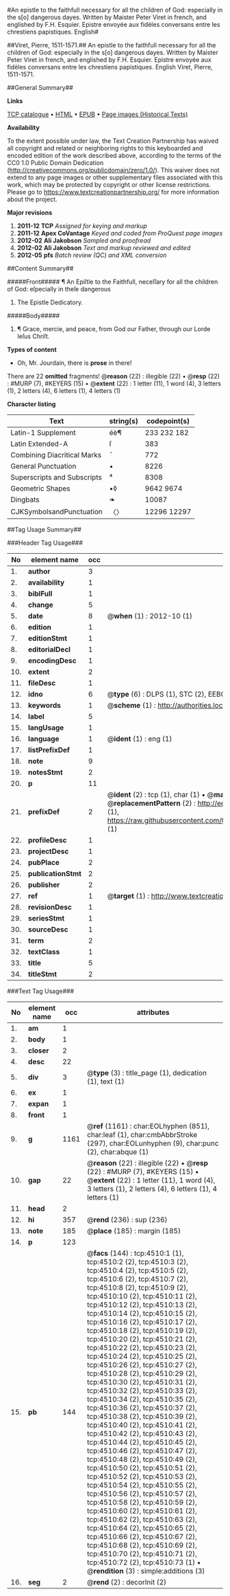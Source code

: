 #An epistle to the faithfull necessary for all the children of God: especially in the s[o] dangerous dayes. Written by Maister Peter Viret in french, and englished by F.H. Esquier. Epistre envoyée aux fidèles conversans entre les chrestiens papistiques. English#

##Viret, Pierre, 1511-1571.##
An epistle to the faithfull necessary for all the children of God: especially in the s[o] dangerous dayes. Written by Maister Peter Viret in french, and englished by F.H. Esquier.
Epistre envoyée aux fidèles conversans entre les chrestiens papistiques. English
Viret, Pierre, 1511-1571.

##General Summary##

**Links**

[TCP catalogue](http://www.ota.ox.ac.uk/tcp/)  • 
[HTML](http://tei.it.ox.ac.uk/tcp/Texts-HTML/free/A14/A14464.html)  • 
[EPUB](http://tei.it.ox.ac.uk/tcp/Texts-EPUB/free/A14/A14464.epub) • 
[Page images (Historical Texts)](https://historicaltexts.jisc.ac.uk/eebo-99840039e)

**Availability**

To the extent possible under law, the Text Creation Partnership has waived all copyright and related or neighboring rights to this keyboarded and encoded edition of the work described above, according to the terms of the CC0 1.0 Public Domain Dedication (http://creativecommons.org/publicdomain/zero/1.0/). This waiver does not extend to any page images or other supplementary files associated with this work, which may be protected by copyright or other license restrictions. Please go to https://www.textcreationpartnership.org/ for more information about the project.

**Major revisions**

1. __2011-12__ __TCP__ *Assigned for keying and markup*
1. __2011-12__ __Apex CoVantage__ *Keyed and coded from ProQuest page images*
1. __2012-02__ __Ali Jakobson__ *Sampled and proofread*
1. __2012-02__ __Ali Jakobson__ *Text and markup reviewed and edited*
1. __2012-05__ __pfs__ *Batch review (QC) and XML conversion*

##Content Summary##

#####Front#####
¶ An Epiſtle to the Faithfull, neceſſary for all the children of God: eſpecially in theſe dangerous 
1. The Epistle Dedicatory.

#####Body#####

1. ¶ Grace, mercie, and peace, from God our Father, through our Lorde Ieſus Chriſt.

**Types of content**

  * Oh, Mr. Jourdain, there is **prose** in there!

There are 22 **omitted** fragments! 
 @__reason__ (22) : illegible (22)  •  @__resp__ (22) : #MURP (7), #KEYERS (15)  •  @__extent__ (22) : 1 letter (11), 1 word (4), 3 letters (1), 2 letters (4), 6 letters (1), 4 letters (1)

**Character listing**


|Text|string(s)|codepoint(s)|
|---|---|---|
|Latin-1 Supplement|éè¶|233 232 182|
|Latin Extended-A|ſ|383|
|Combining             Diacritical Marks|̄|772|
|General Punctuation|•|8226|
|Superscripts             and Subscripts|⁴|8308|
|Geometric Shapes|▪◊|9642 9674|
|Dingbats|❧|10087|
|CJKSymbolsandPunctuation|〈〉|12296 12297|

##Tag Usage Summary##

###Header Tag Usage###

|No|element name|occ|attributes|
|---|---|---|---|
|1.|__author__|3||
|2.|__availability__|1||
|3.|__biblFull__|1||
|4.|__change__|5||
|5.|__date__|8| @__when__ (1) : 2012-10 (1)|
|6.|__edition__|1||
|7.|__editionStmt__|1||
|8.|__editorialDecl__|1||
|9.|__encodingDesc__|1||
|10.|__extent__|2||
|11.|__fileDesc__|1||
|12.|__idno__|6| @__type__ (6) : DLPS (1), STC (2), EEBO-CITATION (1), PROQUEST (1), VID (1)|
|13.|__keywords__|1| @__scheme__ (1) : http://authorities.loc.gov/ (1)|
|14.|__label__|5||
|15.|__langUsage__|1||
|16.|__language__|1| @__ident__ (1) : eng (1)|
|17.|__listPrefixDef__|1||
|18.|__note__|9||
|19.|__notesStmt__|2||
|20.|__p__|11||
|21.|__prefixDef__|2| @__ident__ (2) : tcp (1), char (1)  •  @__matchPattern__ (2) : ([0-9\-]+):([0-9IVX]+) (1), (.+) (1)  •  @__replacementPattern__ (2) : http://eebo.chadwyck.com/downloadtiff?vid=$1&page=$2 (1), https://raw.githubusercontent.com/textcreationpartnership/Texts/master/tcpchars.xml#$1 (1)|
|22.|__profileDesc__|1||
|23.|__projectDesc__|1||
|24.|__pubPlace__|2||
|25.|__publicationStmt__|2||
|26.|__publisher__|2||
|27.|__ref__|1| @__target__ (1) : http://www.textcreationpartnership.org/docs/. (1)|
|28.|__revisionDesc__|1||
|29.|__seriesStmt__|1||
|30.|__sourceDesc__|1||
|31.|__term__|2||
|32.|__textClass__|1||
|33.|__title__|5||
|34.|__titleStmt__|2||


###Text Tag Usage###

|No|element name|occ|attributes|
|---|---|---|---|
|1.|__am__|1||
|2.|__body__|1||
|3.|__closer__|2||
|4.|__desc__|22||
|5.|__div__|3| @__type__ (3) : title_page (1), dedication (1), text (1)|
|6.|__ex__|1||
|7.|__expan__|1||
|8.|__front__|1||
|9.|__g__|1161| @__ref__ (1161) : char:EOLhyphen (851), char:leaf (1), char:cmbAbbrStroke (297), char:EOLunhyphen (9), char:punc (2), char:abque (1)|
|10.|__gap__|22| @__reason__ (22) : illegible (22)  •  @__resp__ (22) : #MURP (7), #KEYERS (15)  •  @__extent__ (22) : 1 letter (11), 1 word (4), 3 letters (1), 2 letters (4), 6 letters (1), 4 letters (1)|
|11.|__head__|2||
|12.|__hi__|357| @__rend__ (236) : sup (236)|
|13.|__note__|185| @__place__ (185) : margin (185)|
|14.|__p__|123||
|15.|__pb__|144| @__facs__ (144) : tcp:4510:1 (1), tcp:4510:2 (2), tcp:4510:3 (2), tcp:4510:4 (2), tcp:4510:5 (2), tcp:4510:6 (2), tcp:4510:7 (2), tcp:4510:8 (2), tcp:4510:9 (2), tcp:4510:10 (2), tcp:4510:11 (2), tcp:4510:12 (2), tcp:4510:13 (2), tcp:4510:14 (2), tcp:4510:15 (2), tcp:4510:16 (2), tcp:4510:17 (2), tcp:4510:18 (2), tcp:4510:19 (2), tcp:4510:20 (2), tcp:4510:21 (2), tcp:4510:22 (2), tcp:4510:23 (2), tcp:4510:24 (2), tcp:4510:25 (2), tcp:4510:26 (2), tcp:4510:27 (2), tcp:4510:28 (2), tcp:4510:29 (2), tcp:4510:30 (2), tcp:4510:31 (2), tcp:4510:32 (2), tcp:4510:33 (2), tcp:4510:34 (2), tcp:4510:35 (2), tcp:4510:36 (2), tcp:4510:37 (2), tcp:4510:38 (2), tcp:4510:39 (2), tcp:4510:40 (2), tcp:4510:41 (2), tcp:4510:42 (2), tcp:4510:43 (2), tcp:4510:44 (2), tcp:4510:45 (2), tcp:4510:46 (2), tcp:4510:47 (2), tcp:4510:48 (2), tcp:4510:49 (2), tcp:4510:50 (2), tcp:4510:51 (2), tcp:4510:52 (2), tcp:4510:53 (2), tcp:4510:54 (2), tcp:4510:55 (2), tcp:4510:56 (2), tcp:4510:57 (2), tcp:4510:58 (2), tcp:4510:59 (2), tcp:4510:60 (2), tcp:4510:61 (2), tcp:4510:62 (2), tcp:4510:63 (2), tcp:4510:64 (2), tcp:4510:65 (2), tcp:4510:66 (2), tcp:4510:67 (2), tcp:4510:68 (2), tcp:4510:69 (2), tcp:4510:70 (2), tcp:4510:71 (2), tcp:4510:72 (2), tcp:4510:73 (1)  •  @__rendition__ (3) : simple:additions (3)|
|16.|__seg__|2| @__rend__ (2) : decorInit (2)|
